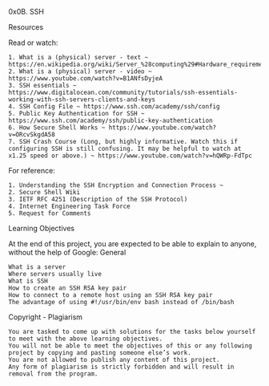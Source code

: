 0x0B. SSH

Resources

Read or watch:

    1. What is a (physical) server - text ~ https://en.wikipedia.org/wiki/Server_%28computing%29#Hardware_requirement
    2. What is a (physical) server - video ~ https://www.youtube.com/watch?v=B1ANfsDyjeA
    3. SSH essentials ~ https://www.digitalocean.com/community/tutorials/ssh-essentials-working-with-ssh-servers-clients-and-keys
    4. SSH Config File ~ https://www.ssh.com/academy/ssh/config
    5. Public Key Authentication for SSH ~ https://www.ssh.com/academy/ssh/public-key-authentication
    6. How Secure Shell Works ~ https://www.youtube.com/watch?v=ORcvSkgdA58
    7. SSH Crash Course (Long, but highly informative. Watch this if configuring SSH is still confusing. It may be helpful to watch at x1.25 speed or above.) ~ https://www.youtube.com/watch?v=hQWRp-FdTpc

For reference:

    1. Understanding the SSH Encryption and Connection Process ~ 
    2. Secure Shell Wiki
    3. IETF RFC 4251 (Description of the SSH Protocol)
    4. Internet Engineering Task Force
    5. Request for Comments

Learning Objectives

At the end of this project, you are expected to be able to explain to anyone, without the help of Google:
General

    What is a server
    Where servers usually live
    What is SSH
    How to create an SSH RSA key pair
    How to connect to a remote host using an SSH RSA key pair
    The advantage of using #!/usr/bin/env bash instead of /bin/bash

Copyright - Plagiarism

    You are tasked to come up with solutions for the tasks below yourself to meet with the above learning objectives.
    You will not be able to meet the objectives of this or any following project by copying and pasting someone else’s work.
    You are not allowed to publish any content of this project.
    Any form of plagiarism is strictly forbidden and will result in removal from the program.

